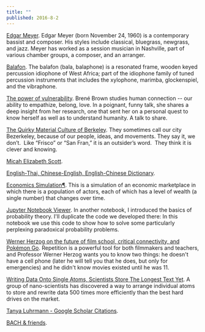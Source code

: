 ```yaml
---
title: ""
published: 2016-8-2
---
```




<a href="https://en.wikipedia.org/wiki/Edgar_Meyer" target="_blank">Edgar Meyer</a>. Edgar Meyer (born November 24, 1960) is a contemporary bassist and composer. His styles include classical, bluegrass, newgrass, and jazz. Meyer has worked as a session musician in Nashville, part of various chamber groups, a composer, and an arranger.




<a href="http://en.wikipedia.org/wiki/Balafon" target="_blank">Balafon</a>. The balafon (bala, balaphone) is a resonated frame, wooden keyed percussion idiophone of West Africa; part of the idiophone family of tuned percussion instruments that includes the xylophone, marimba, glockenspiel, and the vibraphone.




<a href="https://www.ted.com/talks/brene_brown_on_vulnerability?language=en" target="_blank">The power of vulnerability</a>. Brené Brown studies human connection -- our ability to empathize, belong, love. In a poignant, funny talk, she shares a deep insight from her research, one that sent her on a personal quest to know herself as well as to understand humanity. A talk to share.




<a href="http://quirkyberkeley.com/" target="_blank">The Quirky Material Culture of Berkeley</a>. They sometimes call our city Bezerkeley, because of our people, ideas, and movements. They say it, we don’t.  Like “Frisco” or “San Fran,” it is an outsider’s word.  They think it is clever and knowing.




<a href="http://www.misc.name" target="_blank">Micah Elizabeth Scott</a>. 




<a href="http://ce.linedict.com/dict.html#/cnen/home" target="_blank">English-Thai, Chinese-English, English-Chinese Dictionary</a>. 




<a href="http://nbviewer.jupyter.org/url/norvig.com/ipython/Economics.ipynb" target="_blank">Economics Simulation¶</a>. This is a simulation of an economic marketplace in which there is a population of actors, each of which has a level of wealth (a single number) that changes over time.




<a href="http://nbviewer.jupyter.org/url/norvig.com/ipython/ProbabilityParadox.ipynb" target="_blank">Jupyter Notebook Viewer</a>. In another notebook, I introduced the basics of probability theory. I'll duplicate the code we developed there:  In this notebook we use this code to show how to solve some particularly perplexing paradoxical probability problems.




<a href="http://www.theverge.com/2016/7/28/12312538/werner-herzog-interview-masterclass-lo-and-behold" target="_blank">Werner Herzog on the future of film school, critical connectivity, and Pokémon Go</a>. Repetition is a powerful tool for both filmmakers and teachers, and Professor Werner Herzog wants you to know two things: he doesn't have a cell phone (later he will tell you that he does, but only for emergencies) and he didn't know movies existed until he was 11.




<a href="http://www.wnyc.org/story/writing-data-onto-single-atoms-scientists-store-the-longest-text-yet/" target="_blank">Writing Data Onto Single Atoms, Scientists Store The Longest Text Yet</a>. A group of nano-scientists has discovered a way to arrange individual atoms to store and rewrite data 500 times more efficiently than the best hard drives on the market.




<a href="https://scholar.google.com/citations?user=4roW41YAAAAJ&hl=en&oi=sra" target="_blank">Tanya Luhrmann - Google Scholar Citations</a>. 




<a href="https://www.youtube.com/playlist?list=PLRH1YYHsBSdibKaY8PNwYAZTUEiZEwBBN" target="_blank">BACH & friends</a>. 

